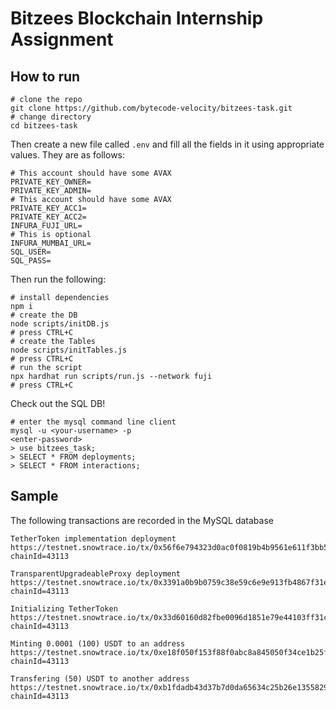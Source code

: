 # Bitzees Blockchain Internship Assignment

## How to run

```shell
# clone the repo
git clone https://github.com/bytecode-velocity/bitzees-task.git
# change directory
cd bitzees-task
```

Then create a new file called `.env` and fill all the fields in it using appropriate values. They are as follows:

```
# This account should have some AVAX
PRIVATE_KEY_OWNER=
PRIVATE_KEY_ADMIN=
# This account should have some AVAX
PRIVATE_KEY_ACC1=
PRIVATE_KEY_ACC2=
INFURA_FUJI_URL=
# This is optional
INFURA_MUMBAI_URL=
SQL_USER=
SQL_PASS=
```

Then run the following:

```shell
# install dependencies
npm i
# create the DB
node scripts/initDB.js
# press CTRL+C
# create the Tables
node scripts/initTables.js
# press CTRL+C
# run the script
npx hardhat run scripts/run.js --network fuji
# press CTRL+C
```

Check out the SQL DB!

```
# enter the mysql command line client
mysql -u <your-username> -p
<enter-password>
> use bitzees_task;
> SELECT * FROM deployments;
> SELECT * FROM interactions;
```

## Sample

The following transactions are recorded in the MySQL database

```
TetherToken implementation deployment
https://testnet.snowtrace.io/tx/0x56f6e794323d0ac0f0819b4b9561e611f3bb53896a7ddddacbcd62661b1b53e6?chainId=43113

TransparentUpgradeableProxy deployment
https://testnet.snowtrace.io/tx/0x3391a0b9b0759c38e59c6e9e913fb4867f31e34f911326a78941d7466dc491f3?chainId=43113

Initializing TetherToken
https://testnet.snowtrace.io/tx/0x33d60160d82fbe0096d1851e79e44103ff31cab390dd04eded7afd1a98b7a9dd?chainId=43113

Minting 0.0001 (100) USDT to an address
https://testnet.snowtrace.io/tx/0xe18f050f153f88f0abc8a845050f34ce1b25fb23d0eaedd69975186a32c44963?chainId=43113

Transfering (50) USDT to another address
https://testnet.snowtrace.io/tx/0xb1fdadb43d37b7d0da65634c25b26e13558299f157d4b7992c789488520e1a40?chainId=43113
```

